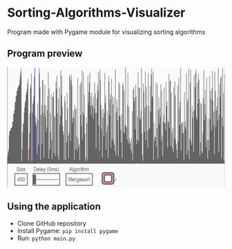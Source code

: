 # Sorting-Algorithms-Visualizer
Program made with Pygame module for visualizing sorting algorithms

## Program preview
![](preview.gif)

## Using the application
- Clone GitHub repository
- Install Pygame: `pip install pygame`
- Run: `python main.py`

